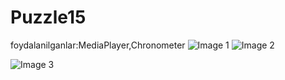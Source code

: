 # Puzzle15
foydalanilganlar:MediaPlayer,Chronometer
![Image 1](https://github.com/MurotxonovAnvarxon/Puzzle15/assets/132901356/1ad82039-d127-4b0c-8641-c8fa55c79b13)
![Image 2](https://github.com/MurotxonovAnvarxon/Puzzle15/assets/132901356/b8965800-d34f-49dc-85ee-a87e31f30921)




![Image 3](https://github.com/MurotxonovAnvarxon/Puzzle15/assets/132901356/7735fb31-09bd-45e0-b368-68266224c4ad)


